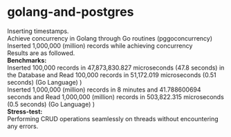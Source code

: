 # golang-and-postgres
Inserting timestamps. <br />
Achieve concurrency in Golang through Go routines (pggoconcurrency) <br />
Inserted 1,000,000 (million) records while achieving concurrency <br />
Results are as followed. <br />
**Benchmarks:** <br />
Inserted 100,000 records in 47,873,830.827 microseconds (47.8 seconds) in the Database and Read 100,000 records in 51,172.019 microseconds (0.51 seconds) (Go Language) ) <br />
Inserted 1,000,000 (million) records in 8 minutes and 41.788600694 seconds and Read 1,000,000 (million) records in 503,822.315 microseconds (0.5 seconds) (Go Language) ) <br />
**Stress-test:** <br />
Performing CRUD operations seamlessly on threads without encountering any errors. <br />
